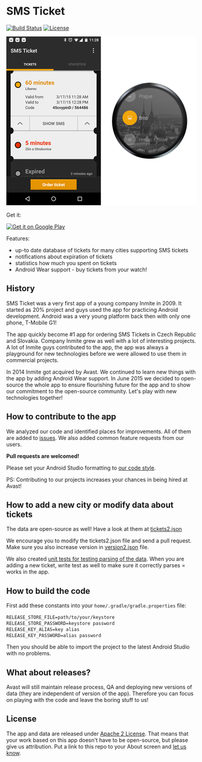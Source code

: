 # SMS Ticket
[![Build Status](https://travis-ci.org/avast/android-styled-dialogs.svg?branch=master)](https://travis-ci.org/avast/android-styled-dialogs) [![License](https://img.shields.io/badge/license-Apache%202-green.svg?style=flat)](https://github.com/avast/android-styled-dialogs/blob/master/LICENSE.txt)

 ![Screenshot of the app](graphics/screenshot-small.png)
 ![Screenshot of the app](graphics/screenshot-wear.png)

Get it:

<a href="https://play.google.com/store/apps/details?id=eu.inmite.apps.smsjizdenka&hl=en"><img src="http://www.android.com/images/brand/get_it_on_play_logo_small.png" alt="Get it on Google Play" /></a>

Features:

- up-to date database of tickets for many cities supporting SMS tickets
- notifications about expiration of tickets
- statistics how much you spent on tickets
- Android Wear support - buy tickets from your watch!

## History

SMS Ticket was a very first app of a young company Inmite in 2009. It started as 20% project and guys used the app for practicing Android development. Android was a very young platform back then with only one phone, T-Mobile G1!

The app quickly become #1 app for ordering SMS Tickets in Czech Republic and Slovakia. Company Inmite grew as well with a lot of interesting projects. A lot of Inmite guys contributed to the app, the app was always a playground for new technologies before we were allowed to use them in commercial projects.

In 2014 Inmite got acquired by Avast. We continued to learn new things with the app by adding Android Wear support. In June 2015 we decided to open-source the whole app to ensure flourishing future for the app and to show our commitment to the open-source community. Let's play with new technologies together!

## How to contribute to the app

We analyzed our code and identified places for improvements. All of them are added to [issues](https://github.com/avast/sms-ticket/issues). We also added common feature requests from our users.

**Pull requests are welcomed!**

Please set your Android Studio formatting to [our code style](https://github.com/avast/android-styled-dialogs/blob/master/code-formatting-config.xml).

PS: Contributing to our projects increases your chances in being hired at Avast!

## How to add a new city or modify data about tickets

The data are open-source as well! Have a look at them at [tickets2.json](mobile/src/main/assets/tickets2.json)

We encourage you to modify the tickets2.json file and send a pull request. Make sure you also increase version in [version2.json](mobile/src/main/assets/version2.json) file.

We also created [unit tests for testing parsing of the data](mobile/src/test/java/eu/inmite/apps/smsjizdenka). When you are adding a new ticket, write test as well to make sure it correctly parses = works in the app.

## How to build the code

First add these constants into your `home/.gradle/gradle.properties` file:
```
RELEASE_STORE_FILE=path/to/your/keystore
RELEASE_STORE_PASSWORD=keystore password
RELEASE_KEY_ALIAS=key alias
RELEASE_KEY_PASSWORD=alias password
```

Then you should be able to import the project to the latest Android Studio with no problems.

## What about releases?

Avast will still maintain release process, QA and deploying new versions of data (they are independent of version of the app). Therefore you can focus on playing with the code and leave the boring stuff to us!

## License

The app and data are released under [Apache 2 License](LICENSE.txt). That means that your work based on this app doesn't have to be open-source, but please give us attribution. Put a link to this repo to your About screen and [let us know](mailto:vavra@avast.com).
